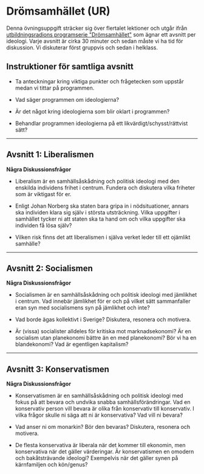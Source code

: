 # Drömsamhället (UR)

Denna övningsuppgift sträcker sig över flertalet lektioner och utgår ifrån [utbildningsradions programserie "Drömsamhället"](http://sli.se/apps/sli/prodsearch.php?db=3&search=Drömsamhället) som ägnar ett avsnitt per ideologi. Varje avsnitt är cirka 30 minuter och sedan måste vi ha tid för diskussion. Vi diskuterar först gruppvis och sedan i helklass.

## Instruktioner för samtliga avsnitt

- Ta anteckningar kring viktiga punkter och frågetecken som uppstår medan vi tittar på programmen.

- Vad säger programmen om ideologierna?

- Är det något kring ideologierna som blir oklart i programmen?

- Behandlar programmen ideologierna på ett likvärdigt/schysst/rättvist sätt?

***

## Avsnitt 1: Liberalismen

**Några Diskussionsfrågor**

- Liberalism är en samhällsåskådning och politisk ideologi med den enskilda individens frihet i centrum. Fundera och diskutera vilka friheter som är viktigast för er.

- Enligt Johan Norberg ska staten bara gripa in i nödsituationer, annars ska individen klara sig själv i största utsträckning. Vilka uppgifter i samhället tycker ni att staten ska ta hand om och vilka uppgifter ska individen få lösa själv?

- Vilken risk finns det att liberalismen i själva verket leder till ett ojämlikt samhälle?

***

## Avsnitt 2: Socialismen

**Några Diskussionsfrågor**

- Socialismen är en samhällsåskådning och politisk ideologi med jämlikhet i centrum. Vad innebär jämlikhet för er och på vilket sätt sammanfaller eran syn med socialismens syn på jämlikhet och inte?

- Vad borde ägas kollektivt i Sverige? Diskutera, resonera och motivera.

- Är (vissa) socialister alldeles för kritiska mot marknadsekonomi? Är en socialism utan planekonomi bättre än en med planekonomi? Bör vi ha en blandekonomi? Vad är egentligen kapitalism?

***

## Avsnitt 3: Konservatismen

**Några Diskussionsfrågor**

- Konservatismen är en samhällsåskådning och politisk ideologi med fokus på att bevara och undvika snabba samhällsförändringar. Vad en konservativ person vill bevara är olika från konservativ till konservativ. I vilka frågor skulle ni säga att ni är konservativa? Vad vill ni bevara?

- Vad anser ni om monarkin? Bör den bevaras? Diskutera, resonera och motivera.

- De flesta konservativa är liberala när det kommer till ekonomin, men konservativa när det gäller värderingar. Är konservatismen en omodern och bakåtsträvande ideologi? Exempelvis när det gäller synen på kärnfamiljen och kön/genus?